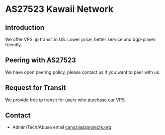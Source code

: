 # AS27523 Kawaii Network

## Introduction

We offer VPS, ip transit in US. Lower price, better service and bgp-player friendly.

## Peering with AS27523

We have open peering policy, please contact us if you want to peer with us.

## Request for Transit

We provide free ip transit for users who purchase our VPS.

## Contact

-   Admin/Tech/Abuse email [canoziia@projectk.org](mailto:canoziia@projectk.org)
